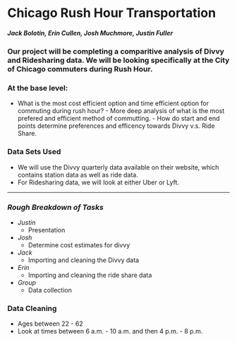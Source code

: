 # **Chicago Rush Hour Transportation**

##### *Jack Bolotin, Erin Cullen, Josh Muchmore, Justin Fuller*

### Our project will be completing a comparitive analysis of Divvy and Ridesharing data. We will be looking specifically at the City of Chicago commuters during Rush Hour. 

### **At the base level:** 
   - What is the most cost efficient option and time efficient option for commuting during rush hour?
    - More deep analysis of what is the most prefered and efficient method of commutting. 
    - How do start and end points determine preferences and efficency towards Divvy v.s. Ride Share. 

### **Data Sets Used**
 - We will use the Divvy quarterly data available on their website, which contains station data as well as ride data. 
- For Ridesharing data, we will look at either Uber or Lyft. 

-----------

### *Rough Breakdown of Tasks*
- *Justin*
    - Presentation 
- *Josh*
    - Determine cost estimates  for divvy
- *Jack*
    - Importing and cleaning the Divvy data
- *Erin*
    - Importing and cleaning the ride share data
- *Group*
    - Data collection 


### **Data Cleaning**
- Ages between 22 - 62 
- Look at times between 6 a.m. - 10 a.m. and then 4 p.m. - 8 p.m. 
